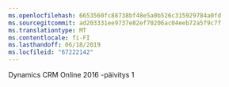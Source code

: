 ```yaml
---
ms.openlocfilehash: 6653560fc88738bf48e5a0b526c315929784a0fd
ms.sourcegitcommit: ad203331ee9737e82ef70206ac04eeb72a5f9c7f
ms.translationtype: MT
ms.contentlocale: fi-FI
ms.lasthandoff: 06/18/2019
ms.locfileid: "67222142"
---
```

Dynamics CRM Online 2016 -päivitys 1